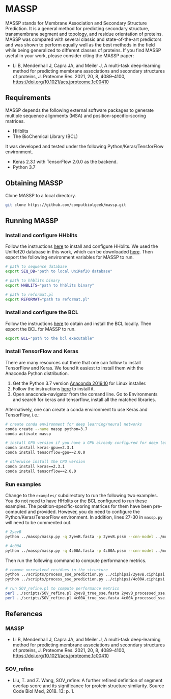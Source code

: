 # MASSP
MASSP stands for Membrane Association and Secondary Structure Prediction. It is a general method for predicting secondary structure, transmembrane segment and topology, and residue orientation of proteins. MASSP was compared with several classic and state-of-the-art predictors and was shown to perform equally well as the best methods in the field while being generalized to different classes of proteins. If you find MASSP useful in your work, please consider citing the MASSP paper: 
* Li B, Mendenhall J, Capra JA, and Meiler J, A multi-task deep-learning method for predicting membrane associations and secondary structures of proteins, J. Proteome Res. 2021, 20, 8, 4089–4100, https://doi.org/10.1021/acs.jproteome.1c00410

## Requirements
MASSP depends the following external software packages to generate multiple sequence alignments (MSA) and position-specific-scoring matrices.
  * HHblits
  * The BioChemical Library (BCL)

It was developed and tested under the following Python/Keras/TensforFlow environment.
  * Keras 2.3.1 with TensorFlow 2.0.0 as the backend.
  * Python 3.7

## Obtaining MASSP
Clone MASSP to a local directory.
```bash
git clone https://github.com/computbiolgeek/massp.git
```

## Running MASSP
### Install and configure HHblits
Follow the instructions [here](https://github.com/soedinglab/hh-suite) to install and configure HHblits. We used the UniRef20 database in this work, which can be downloaded [here](http://wwwuser.gwdg.de/~compbiol/data/hhsuite/databases/hhsuite_dbs/old-releases/). Then export the following environment variables for MASSP to run.
```bash
# path to sequence database
export SEQ_DB="path to local UniRef20 database"

# path to hhblits binary
export HHBLITS="path to hhblits binary"

# path to reformat.pl
export REFORMAT="path to reformat.pl"
```

### Install and configure the BCL
Follow the instructions [here](http://www.meilerlab.org/index.php/bclcommons/show/b_apps_id/1) to obtain and install the BCL locally. Then export the BCL for MASSP to run.
```bash
export BCL="path to the bcl executable"
```

### Install TensorFlow and Keras
There are many resources out there that one can follow to install TensorFlow and Keras. We found it easiest to install them with the Anaconda Python distribution.
1. Get the Python 3.7 version [Anaconda 2019.10](https://www.anaconda.com/distribution/) for Linux installer. 
2. Follow the instructions [here](https://docs.anaconda.com/anaconda/install/linux/) to install it.
3. Open anaconda-navigator from the comand line. Go to Environments and search for keras and tensorflow, install all the matched libraries.

Alternatively, one can create a conda environment to use Keras and TensorFlow, i.e.:
```bash
# create conda environment for deep learning/neural networks
conda create --name massp python=3.7
conda activate massp

# install GPU version if you have a GPU already configured for deep learning
conda install keras-gpu==2.3.1
conda install tensorflow-gpu==2.0.0

# otherwise install the CPU version
conda install keras==2.3.1
conda install tensorflow==2.0.0
```

### Run examples
Change to the `examples/` subdirectory to run the following two examples. You do not need to have HHblits or the BCL configured to run these examples. The position-specific-scoring matrices for them have been pre-computed and provided. However, you do need to configure the Python/Keras/TensorFlow environment. In addition, lines 27-30 in `massp.py` will need to be commented out.
```bash
# 2yevB
python ../massp/massp.py -q 2yevB.fasta -p 2yevB.pssm --cnn-model ../models/final_cnn_model.h5 --lstm-model ../models/final_lstm_model.h5 --tokenizer ../models/tokenizer.pickle --output-prefix 2yevB

# 4c00A
python ../massp/massp.py -q 4c00A.fasta -p 4c00A.pssm --cnn-model ../models/final_cnn_model.h5 --lstm-model ../models/final_lstm_model.h5 --tokenizer ../models/tokenizer.pickle --output-prefix 4c00A
```
Then run the following command to compute performance metrics.
```bash
# remove unresolved residues in the structure
python ../scripts/process_sse_prediction.py ../ciphipsi/2yevB.ciphipsi 2yevB_predicted_sse.fasta 2yevB
python ../scripts/process_sse_prediction.py ../ciphipsi/4c00A.ciphipsi 4c00A_predicted_sse.fasta 4c00A

# run SOV_refine.pl to compute performance metrics
perl ../scripts/SOV_refine.pl 2yevB_true_sse.fasta 2yevB_processed_sse.fasta
perl ../scripts/SOV_refine.pl 4c00A_true_sse.fasta 4c00A_processed_sse.fasta
```


## References
### MASSP
* Li B, Mendenhall J, Capra JA, and Meiler J, A multi-task deep-learning method for predicting membrane associations and secondary structures of proteins, J. Proteome Res. 2021, 20, 8, 4089–4100, https://doi.org/10.1021/acs.jproteome.1c00410
### SOV_refine
* Liu, T. and Z. Wang, SOV_refine: A further refined definition of segment overlap score and its significance for protein structure similarity. Source Code Biol Med, 2018. 13: p. 1.
